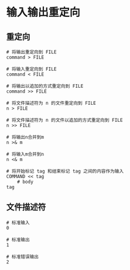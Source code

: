 # 输入输出重定向

## 重定向

``` shell
# 将输出重定向到 FILE
command > FILE

# 将输入重定向到 FILE
command < FILE

# 将输出以追加的方式重定向到 FILE
command >> FILE

# 将文件描述符为 n 的文件重定向到 FILE
n > FILE

# 将文件描述符为 n 的文件以追加的方式重定向到 FILE
n >> FILE

# 将输出n合并到m
n >& m

# 将输入m合并到n
n <& m

# 将开始标记 tag 和结束标记 tag 之间的内容作为输入
COMMAND << tag
    # body
tag
```

## 文件描述符

``` shell
# 标准输入
0

# 标准输出
1

# 标准错误输出
2
```
